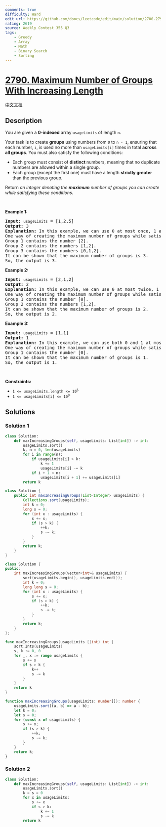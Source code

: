 ```yaml
---
comments: true
difficulty: Hard
edit_url: https://github.com/doocs/leetcode/edit/main/solution/2700-2799/2790.Maximum%20Number%20of%20Groups%20With%20Increasing%20Length/README_EN.md
rating: 2619
source: Weekly Contest 355 Q3
tags:
    - Greedy
    - Array
    - Math
    - Binary Search
    - Sorting
---
```


<!-- problem:start -->

# [2790. Maximum Number of Groups With Increasing Length](https://leetcode.com/problems/maximum-number-of-groups-with-increasing-length)

[中文文档](/solution/2700-2799/2790.Maximum%20Number%20of%20Groups%20With%20Increasing%20Length/README.md)

## Description

<!-- description:start -->

<p>You are given a <strong>0-indexed</strong> array <code>usageLimits</code> of length <code>n</code>.</p>

<p>Your task is to create <strong>groups</strong> using numbers from <code>0</code> to <code>n - 1</code>, ensuring that each number, <code>i</code>, is used no more than <code>usageLimits[i]</code> times in total <strong>across all groups</strong>. You must also satisfy the following conditions:</p>

<ul>
	<li>Each group must consist of <strong>distinct </strong>numbers, meaning that no duplicate numbers are allowed within a single group.</li>
	<li>Each group (except the first one) must have a length <strong>strictly greater</strong> than the previous group.</li>
</ul>

<p>Return <em>an integer denoting the <strong>maximum</strong> number of groups you can create while satisfying these conditions.</em></p>

<p>&nbsp;</p>
<p><strong class="example">Example 1:</strong></p>

<pre>
<strong>Input:</strong> <code>usageLimits</code> = [1,2,5]
<strong>Output:</strong> 3
<strong>Explanation:</strong> In this example, we can use 0 at most once, 1 at most twice, and 2 at most five times.
One way of creating the maximum number of groups while satisfying the conditions is: 
Group 1 contains the number [2].
Group 2 contains the numbers [1,2].
Group 3 contains the numbers [0,1,2]. 
It can be shown that the maximum number of groups is 3. 
So, the output is 3. </pre>

<p><strong class="example">Example 2:</strong></p>

<pre>
<strong>Input:</strong> <code>usageLimits</code> = [2,1,2]
<strong>Output:</strong> 2
<strong>Explanation:</strong> In this example, we can use 0 at most twice, 1 at most once, and 2 at most twice.
One way of creating the maximum number of groups while satisfying the conditions is:
Group 1 contains the number [0].
Group 2 contains the numbers [1,2].
It can be shown that the maximum number of groups is 2.
So, the output is 2. 
</pre>

<p><strong class="example">Example 3:</strong></p>

<pre>
<strong>Input:</strong> <code>usageLimits</code> = [1,1]
<strong>Output:</strong> 1
<strong>Explanation:</strong> In this example, we can use both 0 and 1 at most once.
One way of creating the maximum number of groups while satisfying the conditions is:
Group 1 contains the number [0].
It can be shown that the maximum number of groups is 1.
So, the output is 1. 
</pre>

<p>&nbsp;</p>
<p><strong>Constraints:</strong></p>

<ul>
	<li><code>1 &lt;= usageLimits.length &lt;= 10<sup>5</sup></code></li>
	<li><code>1 &lt;= usageLimits[i] &lt;= 10<sup>9</sup></code></li>
</ul>

<!-- description:end -->

## Solutions

<!-- solution:start -->

### Solution 1

<!-- tabs:start -->

```python
class Solution:
    def maxIncreasingGroups(self, usageLimits: List[int]) -> int:
        usageLimits.sort()
        k, n = 0, len(usageLimits)
        for i in range(n):
            if usageLimits[i] > k:
                k += 1
                usageLimits[i] -= k
            if i + 1 < n:
                usageLimits[i + 1] += usageLimits[i]
        return k
```

```java
class Solution {
    public int maxIncreasingGroups(List<Integer> usageLimits) {
        Collections.sort(usageLimits);
        int k = 0;
        long s = 0;
        for (int x : usageLimits) {
            s += x;
            if (s > k) {
                ++k;
                s -= k;
            }
        }
        return k;
    }
}
```

```cpp
class Solution {
public:
    int maxIncreasingGroups(vector<int>& usageLimits) {
        sort(usageLimits.begin(), usageLimits.end());
        int k = 0;
        long long s = 0;
        for (int x : usageLimits) {
            s += x;
            if (s > k) {
                ++k;
                s -= k;
            }
        }
        return k;
    }
};
```

```go
func maxIncreasingGroups(usageLimits []int) int {
	sort.Ints(usageLimits)
	s, k := 0, 0
	for _, x := range usageLimits {
		s += x
		if s > k {
			k++
			s -= k
		}
	}
	return k
}
```

```ts
function maxIncreasingGroups(usageLimits: number[]): number {
    usageLimits.sort((a, b) => a - b);
    let k = 0;
    let s = 0;
    for (const x of usageLimits) {
        s += x;
        if (s > k) {
            ++k;
            s -= k;
        }
    }
    return k;
}
```

<!-- tabs:end -->

<!-- solution:end -->

<!-- solution:start -->

### Solution 2

<!-- tabs:start -->

```python
class Solution:
    def maxIncreasingGroups(self, usageLimits: List[int]) -> int:
        usageLimits.sort()
        k = s = 0
        for x in usageLimits:
            s += x
            if s > k:
                k += 1
                s -= k
        return k
```

<!-- tabs:end -->

<!-- solution:end -->

<!-- problem:end -->
